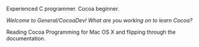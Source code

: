 

Experienced C programmer.  Cocoa beginner.

*Welcome to General/CocoaDev! What are you working on to learn Cocoa?*

Reading Cocoa Programming for Mac OS X and flipping through the documentation.